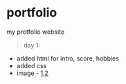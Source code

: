 # portfolio
my protfolio website

>day 1:
- added html for intro, score, hobbies
- added css
- image - [1.2](/progressImages/day1.png)
